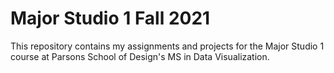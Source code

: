 # Major Studio 1 Fall 2021

This repository contains my assignments and projects for the Major Studio 1 course at Parsons School of Design's MS in Data Visualization.
